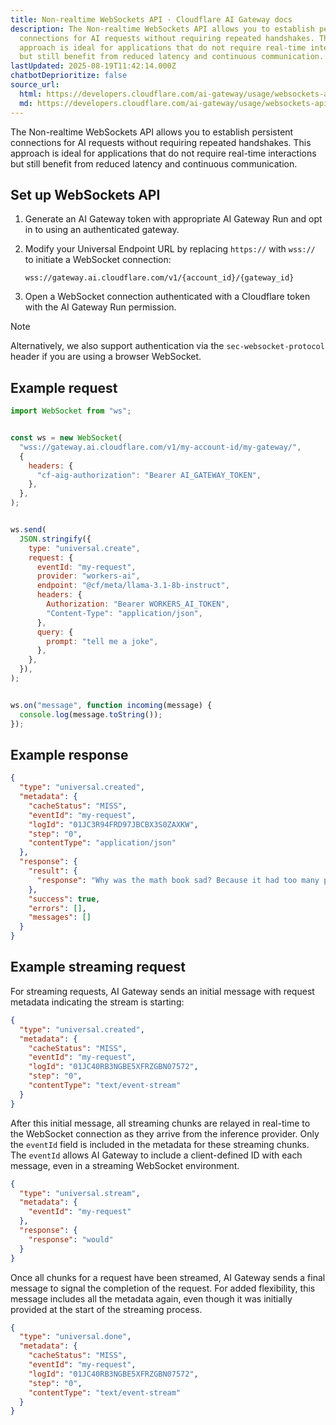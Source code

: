 ```yaml
---
title: Non-realtime WebSockets API · Cloudflare AI Gateway docs
description: The Non-realtime WebSockets API allows you to establish persistent
  connections for AI requests without requiring repeated handshakes. This
  approach is ideal for applications that do not require real-time interactions
  but still benefit from reduced latency and continuous communication.
lastUpdated: 2025-08-19T11:42:14.000Z
chatbotDeprioritize: false
source_url:
  html: https://developers.cloudflare.com/ai-gateway/usage/websockets-api/non-realtime-api/
  md: https://developers.cloudflare.com/ai-gateway/usage/websockets-api/non-realtime-api/index.md
---
```


The Non-realtime WebSockets API allows you to establish persistent connections for AI requests without requiring repeated handshakes. This approach is ideal for applications that do not require real-time interactions but still benefit from reduced latency and continuous communication.

## Set up WebSockets API

1. Generate an AI Gateway token with appropriate AI Gateway Run and opt in to using an authenticated gateway.

2. Modify your Universal Endpoint URL by replacing `https://` with `wss://` to initiate a WebSocket connection:

   ```plaintext
   wss://gateway.ai.cloudflare.com/v1/{account_id}/{gateway_id}
   ```

3. Open a WebSocket connection authenticated with a Cloudflare token with the AI Gateway Run permission.

Note

Alternatively, we also support authentication via the `sec-websocket-protocol` header if you are using a browser WebSocket.

## Example request

```javascript
import WebSocket from "ws";


const ws = new WebSocket(
  "wss://gateway.ai.cloudflare.com/v1/my-account-id/my-gateway/",
  {
    headers: {
      "cf-aig-authorization": "Bearer AI_GATEWAY_TOKEN",
    },
  },
);


ws.send(
  JSON.stringify({
    type: "universal.create",
    request: {
      eventId: "my-request",
      provider: "workers-ai",
      endpoint: "@cf/meta/llama-3.1-8b-instruct",
      headers: {
        Authorization: "Bearer WORKERS_AI_TOKEN",
        "Content-Type": "application/json",
      },
      query: {
        prompt: "tell me a joke",
      },
    },
  }),
);


ws.on("message", function incoming(message) {
  console.log(message.toString());
});
```

## Example response

```json
{
  "type": "universal.created",
  "metadata": {
    "cacheStatus": "MISS",
    "eventId": "my-request",
    "logId": "01JC3R94FRD97JBCBX3S0ZAXKW",
    "step": "0",
    "contentType": "application/json"
  },
  "response": {
    "result": {
      "response": "Why was the math book sad? Because it had too many problems. Would you like to hear another one?"
    },
    "success": true,
    "errors": [],
    "messages": []
  }
}
```

## Example streaming request

For streaming requests, AI Gateway sends an initial message with request metadata indicating the stream is starting:

```json
{
  "type": "universal.created",
  "metadata": {
    "cacheStatus": "MISS",
    "eventId": "my-request",
    "logId": "01JC40RB3NGBE5XFRZGBN07572",
    "step": "0",
    "contentType": "text/event-stream"
  }
}
```

After this initial message, all streaming chunks are relayed in real-time to the WebSocket connection as they arrive from the inference provider. Only the `eventId` field is included in the metadata for these streaming chunks. The `eventId` allows AI Gateway to include a client-defined ID with each message, even in a streaming WebSocket environment.

```json
{
  "type": "universal.stream",
  "metadata": {
    "eventId": "my-request"
  },
  "response": {
    "response": "would"
  }
}
```

Once all chunks for a request have been streamed, AI Gateway sends a final message to signal the completion of the request. For added flexibility, this message includes all the metadata again, even though it was initially provided at the start of the streaming process.

```json
{
  "type": "universal.done",
  "metadata": {
    "cacheStatus": "MISS",
    "eventId": "my-request",
    "logId": "01JC40RB3NGBE5XFRZGBN07572",
    "step": "0",
    "contentType": "text/event-stream"
  }
}
```

